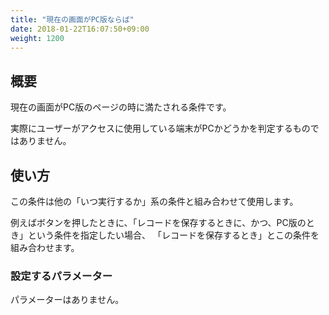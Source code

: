```yaml
---
title: "現在の画面がPC版ならば"
date: 2018-01-22T16:07:50+09:00
weight: 1200
---
```



## 概要

現在の画面がPC版のページの時に満たされる条件です。

実際にユーザーがアクセスに使用している端末がPCかどうかを判定するものではありません。

## 使い方

この条件は他の「いつ実行するか」系の条件と組み合わせて使用します。

例えばボタンを押したときに、「レコードを保存するときに、かつ、PC版のとき」という条件を指定したい場合、
「レコードを保存するとき」とこの条件を組み合わせます。

### 設定するパラメーター

パラメーターはありません。

